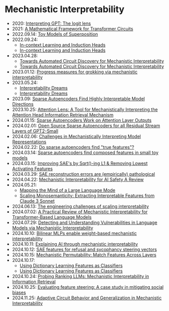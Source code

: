 # Mechanistic Interpretability

- 2020: [Interpreting GPT: The logit lens](https://www.lesswrong.com/posts/AcKRB8wDpdaN6v6ru/interpreting-gpt-the-logit-lens)
- 2021: [A Mathematical Framework for Transformer Circuits](https://transformer-circuits.pub/2021/framework/index.html)
- 2022.09.14: [Toy Models of Superposition](https://transformer-circuits.pub/2022/toy_model/index.html)
- 2022.09.24:
  - [In-context Learning and Induction Heads](https://transformer-circuits.pub/2022/in-context-learning-and-induction-heads/index.html)
  - [In-context Learning and Induction Heads](https://arxiv.org/abs/2209.11895)
- 2023.04.28:
  - [Towards Automated Circuit Discovery for Mechanistic Interpretability](https://proceedings.neurips.cc/paper_files/paper/2023/hash/34e1dbe95d34d7ebaf99b9bcaeb5b2be-Abstract-Conference.html)
  - [Towards Automated Circuit Discovery for Mechanistic Interpretability](https://arxiv.org/abs/2304.14997)
- 2023.01.12: [Progress measures for grokking via mechanistic interpretability](https://arxiv.org/abs/2301.05217)
- 2023.05.24:
  - [Interpretability Dreams](https://www.anthropic.com/research/interpretability-dreams)
  - [Interpretability Dreams](https://transformer-circuits.pub/2023/interpretability-dreams/index.html)
- 2023.09: [Sparse Autoencoders Find Highly Interpretable Model Directions](https://arxiv.org/abs/2309.08600)
- 2023.10.25: [Attention Lens: A Tool for Mechanistically Interpreting the Attention Head Information Retrieval Mechanism](https://arxiv.org/abs/2310.16270)
- 2024.01.15: [Sparse Autoencoders Work on Attention Layer Outputs](https://www.lesswrong.com/posts/DtdzGwFh9dCfsekZZ/sparse-autoencoders-work-on-attention-layer-outputs)
- 2024.02.01: [Open Source Sparse Autoencoders for all Residual Stream Layers of GPT2-Small](https://www.lesswrong.com/posts/f9EgfLSurAiqRJySD/open-source-sparse-autoencoders-for-all-residual-stream)
- 2024.02.06: [Challenges in Mechanistically Interpreting Model Representations](https://arxiv.org/abs/2402.03855)
- 2024.02.22: [Do sparse autoencoders find "true features"?](https://www.lesswrong.com/posts/QoR8noAB3Mp2KBA4B/do-sparse-autoencoders-find-true-features)
- 2024.03.14: [Sparse autoencoders find composed features in small toy models](https://www.lesswrong.com/posts/a5wwqza2cY3W7L9cj/sparse-autoencoders-find-composed-features-in-small-toy)
- 2024.03.15: [Improving SAE's by Sqrt()-ing L1 & Removing Lowest Activating Features](https://www.lesswrong.com/posts/YiGs8qJ8aNBgwt2YN/improving-sae-s-by-sqrt-ing-l1-and-removing-lowest)
- 2024.03.29: [SAE reconstruction errors are (empirically) pathological](https://www.lesswrong.com/posts/rZPiuFxESMxCDHe4B/sae-reconstruction-errors-are-empirically-pathological)
- 2024.04.22: [Mechanistic Interpretability for AI Safety A Review](https://arxiv.org/abs/2404.14082)
- 2024.05.21:
  - [Mapping the Mind of a Large Language Mode](https://www.anthropic.com/research/mapping-mind-language-model)
  - [Scaling Monosemanticity: Extracting Interpretable Features from Claude 3 Sonnet](https://transformer-circuits.pub/2024/scaling-monosemanticity/index.html)
- 2024.06.13: [The engineering challenges of scaling interpretability](https://www.anthropic.com/research/engineering-challenges-interpretability)
- 2024.07.02: [A Practical Review of Mechanistic Interpretability for Transformer-Based Language Models](https://arxiv.org/abs/2407.02646)
- 2024.07.29: [Detecting and Understanding Vulnerabilities in Language Models via Mechanistic Interpretability](https://arxiv.org/abs/2407.19842)
- 2024.10.10: [Bilinear MLPs enable weight-based mechanistic interpretability](https://arxiv.org/abs/2410.08417)
- 2024.10.11: [Explaining AI through mechanistic interpretability](https://link.springer.com/article/10.1007/s13194-024-00614-4)
- 2024.10.12: [SAE features for refusal and sycophancy steering vectors](https://www.lesswrong.com/posts/k8bBx4HcTF9iyikma/sae-features-for-refusal-and-sycophancy-steering-vectors)
- 2024.10.15: [Mechanistic Permutability: Match Features Across Layers](https://arxiv.org/abs/2410.07656)
- 2024.10.17:
  - [Using Dictionary Learning Features as Classifiers](https://www.anthropic.com/research/features-as-classifiers)
  - [Using Dictionary Learning Features as Classifiers](https://transformer-circuits.pub/2024/features-as-classifiers/index.html)
- 2024.10.24: [Probing Ranking LLMs: Mechanistic Interpretability in Information Retrieval](https://arxiv.org/abs/2410.18527)
- 2024.10.25: [Evaluating feature steering: A case study in mitigating social biases](https://www.anthropic.com/research/evaluating-feature-steering)
- 2024.11.25: [Adaptive Circuit Behavior and Generalization in Mechanistic Interpretability](https://arxiv.org/abs/2411.16105)

